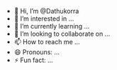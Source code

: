 - 👋 Hi, I’m @Dathukorra
- 👀 I’m interested in ...
- 🌱 I’m currently learning ...
- 💞️ I’m looking to collaborate on ...
- 📫 How to reach me ...
- 😄 Pronouns: ...
- ⚡ Fun fact: ...

<!---
Dathukorra/Dathukorra is a ✨ special ✨ repository because its `README.md` (this file) appears on your GitHub profile.
You can click the Preview link to take a look at your changes.
--->
